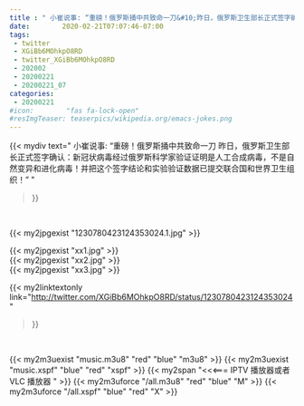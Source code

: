 ```yaml
---
title : " 小崔说事: “重磅！俄罗斯捅中共致命一刀&#10;昨日，俄罗斯卫生部长正式签字确认：新冠状病毒经过俄罗斯科学家验证证明是人工合成病毒，不是自然变异和进化病毒！并把这个签字结论和实验验证数据已提交联合国和世界卫生组织！”  "
date:        2020-02-21T07:07:46-07:00
tags:
 - twitter
 - XGiBb6MOhkpO8RD
 - twitter_XGiBb6MOhkpO8RD
 - 202002
 - 20200221
 - 20200221_07
categories:
 - 20200221
#icon:        "fas fa-lock-open"
#resImgTeaser: teaserpics/wikipedia.org/emacs-jokes.png
---
```


{{< mydiv text=" 小崔说事: “重磅！俄罗斯捅中共致命一刀&#10;昨日，俄罗斯卫生部长正式签字确认：新冠状病毒经过俄罗斯科学家验证证明是人工合成病毒，不是自然变异和进化病毒！并把这个签字结论和实验验证数据已提交联合国和世界卫生组织！”  "
>}}
<br>


 {{< my2jpgexist "1230780423124353024.1.jpg" >}}<br> 

{{< my2jpgexist "xx1.jpg" >}}<br>
{{< my2jpgexist "xx2.jpg" >}}<br>
{{< my2jpgexist "xx3.jpg" >}}<br>


{{< my2linktextonly link="http://twitter.com/XGiBb6MOhkpO8RD/status/1230780423124353024"
>}}


<br>

{{< my2m3uexist "music.m3u8" "red"  "blue" "m3u8" >}} {{< my2m3uexist "music.xspf" "blue" "red"  "xspf" >}} {{< my2span "<<<=== IPTV 播放器或者 VLC 播放器 " >}} {{< my2m3uforce "/all.m3u8" "red"  "blue" "M" >}} {{< my2m3uforce "/all.xspf" "blue" "red"  "X" >}} 
